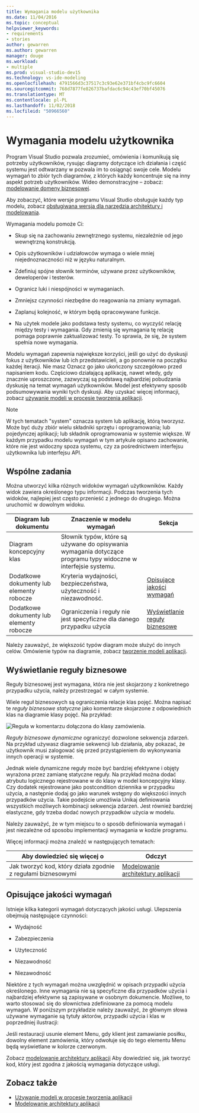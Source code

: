 ```yaml
---
title: Wymagania modelu użytkownika
ms.date: 11/04/2016
ms.topic: conceptual
helpviewer_keywords:
- requirements
- stories
author: gewarren
ms.author: gewarren
manager: douge
ms.workload:
- multiple
ms.prod: visual-studio-dev15
ms.technology: vs-ide-modeling
ms.openlocfilehash: 4791566d3c37517c3c93e62e371bf4cbc9fc6604
ms.sourcegitcommit: 768d7877fe826737bafdac6c94c43ef70bf45076
ms.translationtype: MT
ms.contentlocale: pl-PL
ms.lasthandoff: 11/02/2018
ms.locfileid: "50966560"
---
```

# <a name="model-user-requirements"></a>Wymagania modelu użytkownika

Program Visual Studio pozwala zrozumieć, omówienia i komunikują się potrzeby użytkowników, rysując diagramy dotyczące ich działania i część systemu jest odtwarzany w pozwala im to osiągnąć swoje cele. Modelu wymagań to zbiór tych diagramów, z których każdy koncentruje się na inny aspekt potrzeb użytkowników. Wideo demonstracyjne – zobacz: [modelowanie domeny biznesowej](https://channel9.msdn.com/blogs/clinted/uml-with-vs-2010-part-3-modeling-the-business-domain).

Aby zobaczyć, które wersje programu Visual Studio obsługuje każdy typ modelu, zobacz [obsługiwana wersja dla narzędzia architektury i modelowania](../modeling/what-s-new-for-design-in-visual-studio.md#VersionSupport).

Wymagania modelu pomoże Ci:

- Skup się na zachowaniu zewnętrznego systemu, niezależnie od jego wewnętrzną konstrukcją.

- Opis użytkowników i udziałowców wymaga o wiele mniej niejednoznaczności niż w języku naturalnym.

- Zdefiniuj spójne słownik terminów, używane przez użytkowników, deweloperów i testerów.

- Ogranicz luki i niespójności w wymaganiach.

- Zmniejsz czynności niezbędne do reagowania na zmiany wymagań.

- Zaplanuj kolejność, w którym będą opracowywane funkcje.

- Na użytek modele jako podstawa testy systemu, co wyczyść relację między testy i wymagania. Gdy zmienią się wymagania tę relację pomaga poprawnie zaktualizować testy. To sprawia, że się, że system spełnia nowe wymagania.

Modelu wymagań zapewnia największe korzyści, jeśli go użyć do dyskusji fokus z użytkowników lub ich przedstawicieli, a go ponownie na początku każdej iteracji. Nie masz Oznacz go jako ukończony szczegółowo przed napisaniem kodu. Częściowo działającą aplikację, nawet wtedy, gdy znacznie uproszczone, zazwyczaj są podstawą najbardziej pobudzania dyskusję na temat wymagań użytkowników. Model jest efektywny sposób podsumowywania wyniki tych dyskusji. Aby uzyskać więcej informacji, zobacz [używanie modeli w procesie tworzenia aplikacji](../modeling/use-models-in-your-development-process.md).

> [!NOTE]
> W tych tematach "system" oznacza system lub aplikację, którą tworzysz. Może być duży zbiór wielu składniki sprzętu i oprogramowania; lub pojedynczej aplikacji; lub składnik oprogramowania w systemie większe. W każdym przypadku modelu wymagań w tym artykule opisano zachowanie, które nie jest widoczny spoza systemu, czy za pośrednictwem interfejsu użytkownika lub interfejsu API.

## <a name="common-tasks"></a>Wspólne zadania

Można utworzyć kilka różnych widoków wymagań użytkowników.  Każdy widok zawiera określonego typu informacji.  Podczas tworzenia tych widoków, najlepiej jest często przenieść z jednego do drugiego. Można uruchomić w dowolnym widoku.

|Diagram lub dokumentu|Znaczenie w modelu wymagań|Sekcja|
|-|-|-|
|Diagram koncepcyjny klas|Słownik typów, które są używane do opisywania wymagania dotyczące programu typy widoczne w interfejsie systemu.||
|Dodatkowe dokumenty lub elementy robocze|Kryteria wydajności, bezpieczeństwa, użyteczność i niezawodność.|[Opisujące jakości wymagań](#QoSRequirements)|
|Dodatkowe dokumenty lub elementy robocze|Ograniczenia i reguły nie jest specyficzne dla danego przypadku użycia|[Wyświetlanie reguły biznesowe](#BusinessRules)|

Należy zauważyć, że większość typów diagram może służyć do innych celów. Omówienie typów na diagramie, zobacz [tworzenie modeli aplikacji](../modeling/create-models-for-your-app.md).

##  <a name="BusinessRules"></a> Wyświetlanie reguły biznesowe

Reguły biznesowej jest wymagana, która nie jest skojarzony z konkretnego przypadku użycia, należy przestrzegać w całym systemie.

Wiele reguł biznesowych są ograniczenia relacje klas pojęć. Można napisać te *reguły biznesowe statyczne* jako komentarze skojarzone z odpowiednich klas na diagramie klasy pojęć. Na przykład:

![Reguła w komentarzu dołączona do klasy zamówienia.](../modeling/media/uml_reqmcd2.png)

*Reguły biznesowe dynamiczne* ograniczyć dozwolone sekwencja zdarzeń. Na przykład używasz diagramie sekwencji lub działania, aby pokazać, że użytkownik musi zalogować się przed przystąpieniem do wykonywania innych operacji w systemie.

Jednak wiele dynamiczne reguły może być bardziej efektywne i objęty wyrażona przez zamianę statyczne reguły. Na przykład można dodać atrybutu logicznego rejestrowane w do klasy w model koncepcyjny klasy. Czy dodatek rejestrowane jako postcondition dziennika w przypadku użycia, a następnie dodaj go jako warunek wstępny do większości innych przypadków użycia. Takie podejście umożliwia Unikaj definiowania wszystkich możliwych kombinacji sekwencja zdarzeń. Jest również bardziej elastyczne, gdy trzeba dodać nowych przypadków użycia w modelu.

Należy zauważyć, że w tym miejscu to o sposób definiowania wymagań i jest niezależne od sposobu implementacji wymagania w kodzie programu.

Więcej informacji można znaleźć w następujących tematach:

|Aby dowiedzieć się więcej o|Odczyt|
|-|-|
|Jak tworzyć kod, który działa zgodnie z regułami biznesowymi|[Modelowanie architektury aplikacji](../modeling/model-your-app-s-architecture.md)|

##  <a name="QoSRequirements"></a> Opisujące jakości wymagań

Istnieje kilka kategorii wymagań dotyczących jakości usługi. Ulepszenia obejmują następujące czynności:

-   Wydajność

-   Zabezpieczenia

-   Użyteczność

-   Niezawodność

-   Niezawodność

Niektóre z tych wymagań można uwzględnić w opisach przypadki użycia określonego. Inne wymagania nie są specyficzne dla przypadków użycia i najbardziej efektywne są zapisywane w osobnym dokumencie. Możliwe, to warto stosować się do słownictwa zdefiniowane za pomocą modelu wymagań. W poniższym przykładzie należy zauważyć, że głównym słowa używane wymaganie są tytuły aktorów, przypadki użycia i klas w poprzedniej ilustracji:

Jeśli restauracji usunie element Menu, gdy klient jest zamawianie posiłku, dowolny element zamówienia, który odwołuje się do tego elementu Menu będą wyświetlane w kolorze czerwonym.

Zobacz [modelowanie architektury aplikacji](../modeling/model-your-app-s-architecture.md) Aby dowiedzieć się, jak tworzyć kod, który jest zgodna z jakością wymagania dotyczące usługi.

## <a name="see-also"></a>Zobacz także

- [Używanie modeli w procesie tworzenia aplikacji](../modeling/use-models-in-your-development-process.md)
- [Modelowanie architektury aplikacji](../modeling/model-your-app-s-architecture.md)
